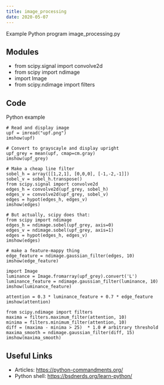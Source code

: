 ```yaml
---
title: image_processing
date: 2020-05-07
---
```

Example Python program image_processing.py

## Modules

* from scipy.signal import convolve2d
* from scipy import ndimage
* import Image
* from scipy.ndimage import filters 

## Code

Python example

    # Read and display image
    upf = imread("upf.png")
    imshow(upf)
    
    # Convert to grayscayle and display upright
    upf_grey = mean(upf, cmap=cm.gray)
    imshow(upf_grey)
    
    # Make a cheap line filter
    sobel_h = array([[1,2,1], [0,0,0], [-1,-2,-1]])
    sobel_v = sobel_h.transpose()
    from scipy.signal import convolve2d
    edges_h = convolve2d(upf_grey, sobel_h)
    edges_v = convolve2d(upf_grey, sobel_v)
    edges = hypot(edges_h, edges_v)
    imshow(edges)
    
    # But actually, scipy does that:
    from scipy import ndimage
    edges_h = ndimage.sobel(upf_grey, axis=0)
    edges_v = ndimage.sobel(upf_grey, axis=1)
    edges = hypot(edges_h, edges_v)
    imshow(edges)
    
    # make a feature-mappy thing
    edge_feature = ndimage.gaussian_filter(edges, 10)
    imshow(edge_feature)
    
    import Image
    luminance = Image.fromarray(upf_grey).convert('L')
    luminance_feature = ndimage.gaussian_filter(luminance, 10)
    imshow(luminance_feature)
    
    attention = 0.3 * luminance_feature + 0.7 * edge_feature
    imshow(attention)
    
    from scipy.ndimage import filters 
    maxima = filters.maximum_filter(attention, 10) 
    minima = filters.minimum_filter(attention, 10) 
    diff = (maxima - minima > 25)  * 1.0 # arbitrary threshold 
    maxima_smooth = ndimage.gaussian_filter(diff, 15) 
    imshow(maxima_smooth)
    

## Useful Links

- Articles: https://python-commandments.org/
- Python shell: https://bsdnerds.org/learn-python/
